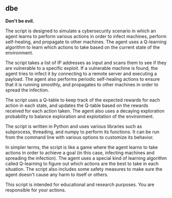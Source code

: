 ## dbe
**Don't be evil.**

The script is designed to simulate a cybersecurity scenario in which an agent learns to perform various actions in order to infect machines, perform self-healing, and propagate to other machines. The agent uses a Q-learning algorithm to learn which actions to take based on the current state of the environment.

The script takes a list of IP addresses as input and scans them to see if they are vulnerable to a specific exploit. If a vulnerable machine is found, the agent tries to infect it by connecting to a remote server and executing a payload. The agent also performs periodic self-healing actions to ensure that it is running smoothly, and propagates to other machines in order to spread the infection.

The script uses a Q-table to keep track of the expected rewards for each action in each state, and updates the Q-table based on the rewards received for each action taken. The agent also uses a decaying exploration probability to balance exploration and exploitation of the environment.

The script is written in Python and uses various libraries such as subprocess, threading, and numpy to perform its functions. It can be run from the command line with various options to customize its behavior.

In simpler terms, the script is like a game where the agent learns to take actions in order to achieve a goal (in this case, infecting machines and spreading the infection). The agent uses a special kind of learning algorithm called Q-learning to figure out which actions are the best to take in each situation. The script also includes some safety measures to make sure the agent doesn't cause any harm to itself or others.

This script is intended for educational and research purposes. You are responsible for your actions.
